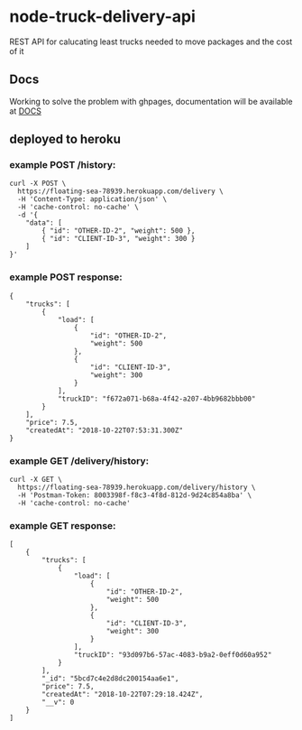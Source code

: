 # node-truck-delivery-api
REST API for calucating least trucks needed to move packages and the cost of it

## Docs
Working to solve the problem with ghpages, documentation will be available at [DOCS](https://wooojek.github.io/node-truck-delivery-api)

## deployed to heroku
### example POST /history:
```
curl -X POST \
  https://floating-sea-78939.herokuapp.com/delivery \
  -H 'Content-Type: application/json' \
  -H 'cache-control: no-cache' \
  -d '{
	"data": [
		{ "id": "OTHER-ID-2", "weight": 500 },
		{ "id": "CLIENT-ID-3", "weight": 300 }
	]
}'
```

### example POST response:
```
{
    "trucks": [
        {
            "load": [
                {
                    "id": "OTHER-ID-2",
                    "weight": 500
                },
                {
                    "id": "CLIENT-ID-3",
                    "weight": 300
                }
            ],
            "truckID": "f672a071-b68a-4f42-a207-4bb9682bbb00"
        }
    ],
    "price": 7.5,
    "createdAt": "2018-10-22T07:53:31.300Z"
}
```

### example GET /delivery/history:
```
curl -X GET \
  https://floating-sea-78939.herokuapp.com/delivery/history \
  -H 'Postman-Token: 8003398f-f8c3-4f8d-812d-9d24c854a8ba' \
  -H 'cache-control: no-cache'
```

### example GET response:
```
[
    {
        "trucks": [
            {
                "load": [
                    {
                        "id": "OTHER-ID-2",
                        "weight": 500
                    },
                    {
                        "id": "CLIENT-ID-3",
                        "weight": 300
                    }
                ],
                "truckID": "93d097b6-57ac-4083-b9a2-0eff0d60a952"
            }
        ],
        "_id": "5bcd7c4e2d8dc200154aa6e1",
        "price": 7.5,
        "createdAt": "2018-10-22T07:29:18.424Z",
        "__v": 0
    }
]
```